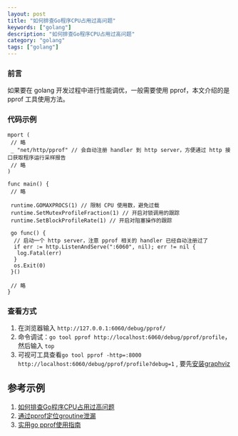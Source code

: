 ```yaml
---
layout: post
title: "如何排查Go程序CPU占用过高问题"
keywords: ["golang"]
description: "如何排查Go程序CPU占用过高问题"
category: "golang"
tags: ["golang"]
---
```


### 前言
如果要在 golang 开发过程中进行性能调优，一般需要使用 pprof，本文介绍的是 pprof 工具使用方法。

### 代码示例
```
mport (
 // 略
 _ "net/http/pprof" // 会自动注册 handler 到 http server，方便通过 http 接口获取程序运行采样报告
 // 略
)

func main() {
 // 略

 runtime.GOMAXPROCS(1) // 限制 CPU 使用数，避免过载
 runtime.SetMutexProfileFraction(1) // 开启对锁调用的跟踪
 runtime.SetBlockProfileRate(1) // 开启对阻塞操作的跟踪

 go func() {
  // 启动一个 http server，注意 pprof 相关的 handler 已经自动注册过了
  if err := http.ListenAndServe(":6060", nil); err != nil {
   log.Fatal(err)
  }
  os.Exit(0)
 }()

 // 略
}
```

### 查看方式
1. 在浏览器输入 `http://127.0.0.1:6060/debug/pprof/`
2. 命令调试：`go tool pprof http://localhost:6060/debug/pprof/profile`，然后输入 `top`
3. 可视可工具查看`go tool pprof -http=:8000 http://localhost:6060/debug/pprof/profile?debug=1` , 要先[安装graphviz](https://graphviz.org/download/)

## 参考示例
1. [如何排查Go程序CPU占用过高问题](https://mp.weixin.qq.com/s/Zw6mDRDXtXKlKxQeit6gPQ)
2. [通过pprof定位groutine泄漏](https://zhuanlan.zhihu.com/p/477381377)
3. [实用go pprof使用指南](https://zhuanlan.zhihu.com/p/396363069)
